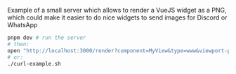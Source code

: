 Example of a small server which allows to render a VueJS widget as a PNG, which could make it easier to do nice widgets to send images for Discord or WhatsApp

```sh
pnpm dev # run the server
# then:
open "http://localhost:3000/render?component=MyView&type=www&viewport-padding=10"
# or:
./curl-example.sh
```
